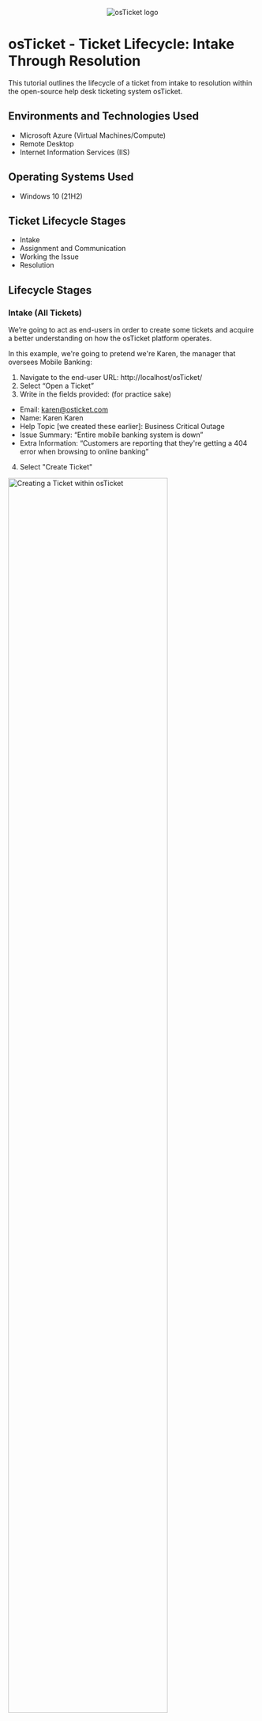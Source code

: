 <p align="center">
<img src="https://i.imgur.com/Clzj7Xs.png" alt="osTicket logo"/>
</p>

<h1>osTicket - Ticket Lifecycle: Intake Through Resolution</h1>
This tutorial outlines the lifecycle of a ticket from intake to resolution within the open-source help desk ticketing system osTicket.<br />


<h2>Environments and Technologies Used</h2>

- Microsoft Azure (Virtual Machines/Compute)
- Remote Desktop
- Internet Information Services (IIS)

<h2>Operating Systems Used </h2>

- Windows 10</b> (21H2)

<h2>Ticket Lifecycle Stages</h2>

- Intake
- Assignment and Communication
- Working the Issue
- Resolution

<h2>Lifecycle Stages</h2>

<h3>Intake (All Tickets)</h3>

<p>We’re going to act as end-users in order to create some tickets and acquire a better understanding on how the osTicket platform operates.</p>

<p>In this example, we're going to pretend we're Karen, the manager that oversees Mobile Banking:</p>
  
1. Navigate to the end-user URL: http://localhost/osTicket/
2. Select “Open a Ticket”
3. Write in the fields provided: (for practice sake)

- Email: karen@osticket.com
- Name: Karen Karen
- Help Topic [we created these earlier]: Business Critical Outage
- Issue Summary: “Entire mobile banking system is down”
- Extra Information: “Customers are reporting that they're getting a 404 error when browsing to online banking”

4. Select "Create Ticket"

<img src="https://i.imgur.com/2FRSeYc.png" height="80%" width="80%" alt="Creating a Ticket within osTicket"/>
<img src="https://i.imgur.com/exFFMAo.png" height="80%" width="80%" alt="Karens Ticket"/>

<br>

<p>Now, we're going to pretend we're Ken from the Accounting Department and create another ticket for a different issue.</p>

1. Select ‘Open a New Ticket'
2. Write in the fields provided: (for practice sake)

- Email: ken@osticket.com
- Name: Ken Ken
- Help Topic: 'Personal Computer Issues'
- Extra information: ‘Ever since the upgrade last night, nobody in accounting has been able to use Adobe Reader’ 

4. Select "Create Ticket"

<img src="https://i.imgur.com/xyDaxiO.png" height="80%" width="80%" alt="Kens Ticket"/>

<br>

<h3>Troubleshooting: Giving Jane Doe Permissions</h3>

<p>Before continuing with the tutorial, we need to grant Jane Doe 'Supreme Admin' access. This will help us continue the rest of the project.</p>

1. Navigate to the admin link: http://localhost/osTicket/scp/login.php
2. Log in as Jane Doe: username: jane.doe / Password1
3. When we login, we can see the tickets aren’t showing up so we’re going to troubleshoot by logging in as the admin and checking Jane’s permissions

<img src="https://i.imgur.com/EBkizSI.png" height="80%" width="80%" alt="No Tickets appearing"/>

4. Navigate back to the admin login link: Login as 'Supreme Admin': (example: darin_admin)
5. When we log in, we can see the tickets appear via the Agent Panel as Supreme Admin
6. Select 'Admin Panel' > click ‘Agents’ > click ‘Jane Doe' 
7. Select ‘Access’ > Under Extended Access: ‘Support’ for Department > click ‘Add’ > ‘Supreme Admin’ for Role > ‘Save Changes’
8. Login with the admin link for Jane Doe again: 

- username: jane.doe / Password1

9. When we login, we can now see the tickets. That means, in this case, in order to work on Tickets, someone must be assigned specifically to the Support Department along with a role that will allow them to work on tickets 
 
<img src="https://i.imgur.com/DJmEXEB.png" height="80%" width="80%" alt="Disk Sanitization Steps"/>
<img src="https://i.imgur.com/DJmEXEB.png" height="80%" width="80%" alt="Disk Sanitization Steps"/>
<img src="https://i.imgur.com/DJmEXEB.png" height="80%" width="80%" alt="Disk Sanitization Steps"/>
<img src="https://i.imgur.com/DJmEXEB.png" height="80%" width="80%" alt="Disk Sanitization Steps"/>

<br>

<h2>Mobile Banking Ticket</h2>

<h3>Assignment & Communication</h3>

<p>We’re going to go through these tickets right now and edit them/tweak them. Right now, it appears that the tickets all have ‘Normal’ priority.</p>

1. Select the ticket ‘Entire Mobile Online Banking is Down’ ticket
2. Select ‘Priority’ > Set Priority Level to ‘Emergency’ (since this is a business impacting event) > Select ‘Update’
3. We can assign to an agent as well: select ‘Assigned To’ > select assignee ‘Jane Doe’ > select ‘Assign’
4. Since this is severe business-impacting event, we want to alter the SLA accordingly: select ‘SLA Plan’ > set SLA to ‘SEV-A’
5. If the entire system is down, it might be beyond the scope of the Help Desk: select ‘Department’ > transfer the ticket from ‘Support’ to ‘System Administrators’
6. We can see the history of edits/things that have been changed so far and the thread of messages created as part of effective communication
7. If we exit out and back into the panel, we can see some of the changes we’ve made: “Emergency” and “Assigned to Jane Doe”

<img src="https://i.imgur.com/DJmEXEB.png" height="80%" width="80%" alt="Disk Sanitization Steps"/>
<img src="https://i.imgur.com/DJmEXEB.png" height="80%" width="80%" alt="Disk Sanitization Steps"/>
<img src="https://i.imgur.com/DJmEXEB.png" height="80%" width="80%" alt="Disk Sanitization Steps"/>

<br>

<h3>Working the Issue</h3>

<p>We can go back inside of the ticket and communicate that the ticket was worked on/resolved.</p>

<p>In this example: "Jerry from Systems Engineering found and corrected a failed load balancer. Mobile banking should be back up." 
  
<img src="https://i.imgur.com/DJmEXEB.png" height="80%" width="80%" alt="Disk Sanitization Steps"/>
  
<br>
  
<h3>Resolution</h3>

1. The status of the ticket was changed to ‘Closed’ (since Jerry from Systems Engineering resolved the issue)
2. When we navigate back to the Tickets portal and select ‘Closed’, we can see the ticket was moved there. 

<img src="https://i.imgur.com/DJmEXEB.png" height="80%" width="80%" alt="Disk Sanitization Steps"/>
<img src="https://i.imgur.com/DJmEXEB.png" height="80%" width="80%" alt="Disk Sanitization Steps"/>

<br>

<h2>Accounting Department Adobe Ticket</h2>

<h3>Assignment & Creation</h3>

1. Navigate back to ‘Tickets’ portal & select ‘Entire Accounting Dept Adobe Reader Not Working’ ticket
2. Open the ticket and work through it/give it proper assignments:

- Priority: High

<p>It’s not as crucial as mobile banking being down but if the entire accounting dept is experiencing difficulties, that has a relatively high impact.</p>

- SLA: SEV-B
- Assignee: John

<p>We want to assign it to someone so that the delegated person can start working and reach out/communicate with the accounting department.</p>

3. In the ticket thread, John and Ken can start collaborating:“Re-assigned to SEV-B, reached out to John for a warm hand off”

<img src="https://i.imgur.com/DJmEXEB.png" height="80%" width="80%" alt="Disk Sanitization Steps"/>
<img src="https://i.imgur.com/DJmEXEB.png" height="80%" width="80%" alt="Disk Sanitization Steps"/>

<br>

<h3>Working the Issue</h3>

<p>Since this is John’s ticket now, we’re going to re-login to the Admin portal as John in order to start working on the ticket.</p>

1. Login as John: username: john.doe / Password1
2. We can see the ticket appear on John's dashboard
3. John can look inside the ticket and see the communication that happened with Jane Doe: We can see it was reassigned as a SEV-B issue. John can see the problem is that Adobe Reader not working. Since it’s a SEV-B, John can conclude he was 4 hours to fix this due to SLA ruling. 
4. John can write in the Ticket Thread to communicate how we plans to solve the issue: 

- Example: “Rolled back version of Adobe Reader to previous version allowing the accounting department to work. 

In the meantime, I will research why the new version doesn't work on the accounting department's hardware”

<img src="https://i.imgur.com/DJmEXEB.png" height="80%" width="80%" alt="Disk Sanitization Steps"/>
<img src="https://i.imgur.com/DJmEXEB.png" height="80%" width="80%" alt="Disk Sanitization Steps"/>

<br>

<h3>Resolution</h3>

1. For this example, John found the issue and now he’ll communicate in the Ticket Thread:

<p>“Figured out the problem, re-upgraded everyone. Adobe Reader on the accounting department's device should be working”</p>

2. Mark the ticket as ‘Resolved’
3. Navigate to 'Tickets' > 'Closed' > The ticket has moved here 

<img src="https://i.imgur.com/DJmEXEB.png" height="80%" width="80%" alt="Disk Sanitization Steps"/>
<img src="https://i.imgur.com/DJmEXEB.png" height="80%" width="80%" alt="Disk Sanitization Steps"/>
<img src="https://i.imgur.com/DJmEXEB.png" height="80%" width="80%" alt="Disk Sanitization Steps"/>



